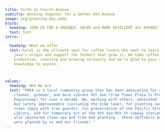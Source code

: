 ```yaml
---
title: Forth on Fourth Avenue
subtitle: Working together for a better 4th Avenue
image: img/greening-day.webp
blurb:
  heading: JOIN US FOR A GREENER, SAFER and MORE RESILIENT 4th AVENUE!
  text: test
intro:

  heading: What we offer
  text: Kaldi is the ultimate spot for coffee lovers who want to learn about their
    java’s origin and support the farmers that grew it. We take coffee
    production, roasting and brewing seriously and we’re glad to pass that
    knowledge to anyone.



values:
  heading: Who We Are
  text: "FOFA is a local community group that has been advocating for a safer,
    cleaner, greener, and more vibrant 4th Ave (from Times Plaza to Prospect
    Expressway) for over a decade. We, working with others, advocated for 4th
    Ave safety improvements (including the bike lane), for planting over 100
    trees (many with tree guards), for preservation of the Pacific Street
    Library, and for temporary art at the 4th Ave/9th St subway station. We have
    also sponsored clean-ups and tree bed planting - those daffodils on 4th Ave
    were planted by us and our friends! "
---
```


